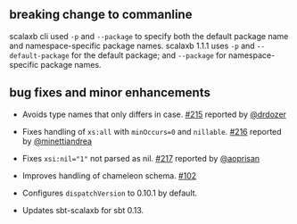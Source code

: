 ## breaking change to commanline

scalaxb cli used `-p` and `--package` to specify both the default package name and namespace-specific package names. scalaxb 1.1.1 uses `-p` and `--default-package` for the default package; and `--package` for namespace-specific package names.

## bug fixes and minor enhancements

- Avoids type names that only differs in case. [#215][215] reported by [@drdozer][@drdozer]
- Fixes handling of `xs:all` with `minOccurs=0` and `nillable`. [#216][216] reported by [@minettiandrea][@minettiandrea]
- Fixes `xsi:nil="1"` not parsed as nil. [#217][217] reported by [@aoprisan][@aoprisan]
- Improves handling of chameleon schema. [#102][102]
- Configures `dispatchVersion` to 0.10.1 by default.
- Updates sbt-scalaxb for sbt 0.13.

  [102]: https://github.com/eed3si9n/scalaxb/issues/102
  [215]: https://github.com/eed3si9n/scalaxb/issues/215
  [216]: https://github.com/eed3si9n/scalaxb/issues/216
  [217]: https://github.com/eed3si9n/scalaxb/issues/217
  [@minettiandrea]: https://github.com/minettiandrea
  [@aoprisan]: https://github.com/aoprisan
  [@drdozer]: https://github.com/drdozer
